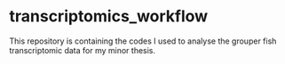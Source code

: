 # transcriptomics_workflow
This repository is containing the codes I used to analyse the grouper fish transcriptomic data for my minor thesis.
